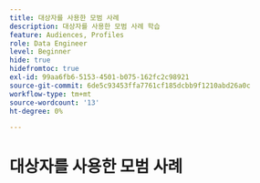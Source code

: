 ```yaml
---
title: 대상자를 사용한 모범 사례
description: 대상자를 사용한 모범 사례 학습
feature: Audiences, Profiles
role: Data Engineer
level: Beginner
hide: true
hidefromtoc: true
exl-id: 99aa6fb6-5153-4501-b075-162fc2c98921
source-git-commit: 6de5c93453ffa7761cf185dcbb9f1210abd26a0c
workflow-type: tm+mt
source-wordcount: '13'
ht-degree: 0%

---
```


# 대상자를 사용한 모범 사례
